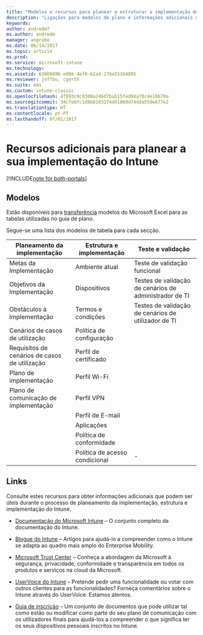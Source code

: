 ```yaml
---
title: "Modelos e recursos para planear e estruturar a implementação do Intune"
description: "Ligações para modelos de plano e informações adicionais do Intune que poderão ser úteis durante o seu processo de planeamento da implementação e implementação do Intune."
keywords: 
author: andredm7
ms.author: andredm
manager: angrobe
ms.date: 06/14/2017
ms.topic: article
ms.prod: 
ms.service: microsoft-intune
ms.technology: 
ms.assetid: 63060896-e00e-4ef0-b2ad-276e55164895
ms.reviewer: jeffbu, cgerth
ms.suite: ems
ms.custom: intune-classic
ms.openlocfilehash: 4f893c0c8308a246d7bab15fed68a78c4e10b70a
ms.sourcegitcommit: 34cfebfc1d8b81032f4d41869d74dda559e677e2
ms.translationtype: HT
ms.contentlocale: pt-PT
ms.lasthandoff: 07/01/2017
---
```

# <a name="additional-resources-for-planning-your-intune-deployment"></a>Recursos adicionais para planear a sua implementação do Intune

[!INCLUDE[note for both-portals](./includes/note-for-both-portals.md)]

## <a name="templates"></a>Modelos

Estão disponíveis para [transferência](https://gallery.technet.microsoft.com/Intune-deployment-planning-fae156c2?redir=0) modelos do Microsoft Excel para as tabelas utilizadas no guia de plano.

Segue-se uma lista dos modelos de tabela para cada secção.

|Planeamento da implementação  |Estrutura e implementação   |Teste e validação |
|-----|----- |------|
| Metas da Implementação |Ambiente atual|Teste de validação funcional|
| Objetivos da Implementação |Dispositivos|Testes de validação de cenários de administrador de TI|
| Obstáculos à Implementação |Termos e condições|Testes de validação de cenários de utilizador de TI|
| Cenários de casos de utilização |Política de configuração| |
| Requisitos de cenários de casos de utilização |Perfil de certificado| |
| Plano de implementação |Perfil Wi-Fi| |
| Plano de comunicação de implementação|Perfil VPN| |
| |  Perfil de E-mail | |
| | Aplicações | |
| | Política de conformidade | |
| | Política de acesso condicional|-|


## <a name="links"></a>Links

Consulte estes recursos para obter informações adicionais que podem ser úteis durante o processo de planeamento da implementação, estrutura e implementação do Intune.

-   [Documentação do Microsoft Intune](/intune/) – O conjunto completo da documentação do Intune.

-   [Blogue do Intune](https://blogs.technet.microsoft.com/enterprisemobility/) – Artigos para ajudá-lo a compreender como o Intune se adapta ao quadro mais amplo do Enterprise Mobility.

-   [Microsoft Trust Center](http://www.microsoft.com/TrustCenter/default.aspx) – Conheça a abordagem da Microsoft à segurança, privacidade, conformidade e transparência em todos os produtos e serviços na cloud da Microsoft.

-   [UserVoice do Intune](http://microsoftintune.uservoice.com/) – Pretende pedir uma funcionalidade ou votar com outros clientes para as funcionalidades? Forneça comentários sobre o Intune através do UserVoice. Estamos atentos.

-   [Guia de inscrição](https://gallery.technet.microsoft.com/Intune-End-User-Enrollment-3a0c9b0c?WT.mc_id=Blog_Intune_General_PCIT) – Um conjunto de documentos que pode utilizar tal como estão ou modificar como parte do seu plano de comunicação com os utilizadores finais para ajudá-los a compreender o que significa ter os seus dispositivos pessoais inscritos no Intune.
